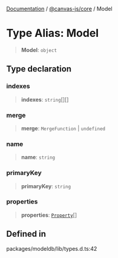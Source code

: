 [Documentation](../../../packages.md) / [@canvas-js/core](../index.md) / Model

# Type Alias: Model

> **Model**: `object`

## Type declaration

### indexes

> **indexes**: `string`[][]

### merge

> **merge**: `MergeFunction` \| `undefined`

### name

> **name**: `string`

### primaryKey

> **primaryKey**: `string`

### properties

> **properties**: [`Property`](../../modeldb/type-aliases/Property.md)[]

## Defined in

packages/modeldb/lib/types.d.ts:42
